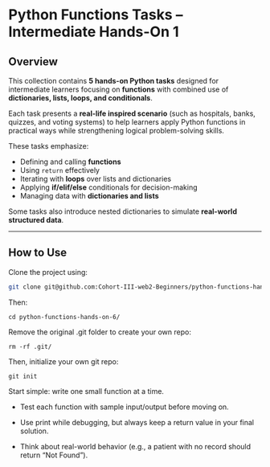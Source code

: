 # Python Functions Tasks – Intermediate Hands-On 1

## Overview
This collection contains **5 hands-on Python tasks** designed for intermediate learners focusing on **functions** with combined use of **dictionaries, lists, loops, and conditionals**.  

Each task presents a **real-life inspired scenario** (such as hospitals, banks, quizzes, and voting systems) to help learners apply Python functions in practical ways while strengthening logical problem-solving skills.  

These tasks emphasize:
- Defining and calling **functions**  
- Using `return` effectively  
- Iterating with **loops** over lists and dictionaries  
- Applying **if/elif/else** conditionals for decision-making  
- Managing data with **dictionaries and lists**  

Some tasks also introduce nested dictionaries to simulate **real-world structured data**.

---

## How to Use
Clone the project using:
```bash
git clone git@github.com:Cohort-III-web2-Beginners/python-functions-hands-on-6.git
```


Then:
```
cd python-functions-hands-on-6/
```
Remove the original .git folder to create your own repo:
```
rm -rf .git/
```
Then, initialize your own git repo:


```
git init
```


Start simple: write one small function at a time.

 - Test each function with sample input/output before moving on.

- Use print while debugging, but always keep a return value in your final solution.
- Think about real-world behavior (e.g., a patient with no record should return “Not Found”).
